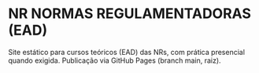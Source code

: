 # NR NORMAS REGULAMENTADORAS (EAD)
Site estático para cursos teóricos (EAD) das NRs, com prática presencial quando exigida. Publicação via GitHub Pages (branch main, raiz).
